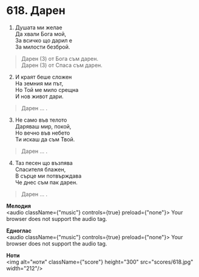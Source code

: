 # 618. Дарен  

1. Душата ми желае  
Да хвали Бога мой,  
За всичко що дарил е  
За милости безброй.  

> Дарен (3) от Бога съм дарен.  
> Дарен (3) от Спаса съм дарен.  

2. И краят беше сложен  
На земния ми път,  
Но Той ме мило срещна  
И нов живот дари.  

> Дарен ... .  

3. Не само във телото  
Даряваш мир, покой,  
Но вечно във небето  
Ти искаш да съм Твой.  

> Дарен ... .  

4. Таз песен що възпява  
Спасителя блажен,  
В сърце ми потвърждава  
Че днес съм пак дарен.  

> Дарен ... .  

__Мелодия__  
<audio className={"music"} controls={true} preload={"none"}><source src="mp3/618.mp3" type="audio/mpeg"/>
Your browser does not support the audio tag.
</audio>  

__Едноглас__  
<audio className={"music"} controls={true} preload={"none"}><source src="transp/618.mp3" type="audio/mpeg"/>
Your browser does not support the audio tag.
</audio>  

__Ноти__  
<img alt="ноти" className={"score"} height="300" src="scores/618.jpg" width="212"/>
